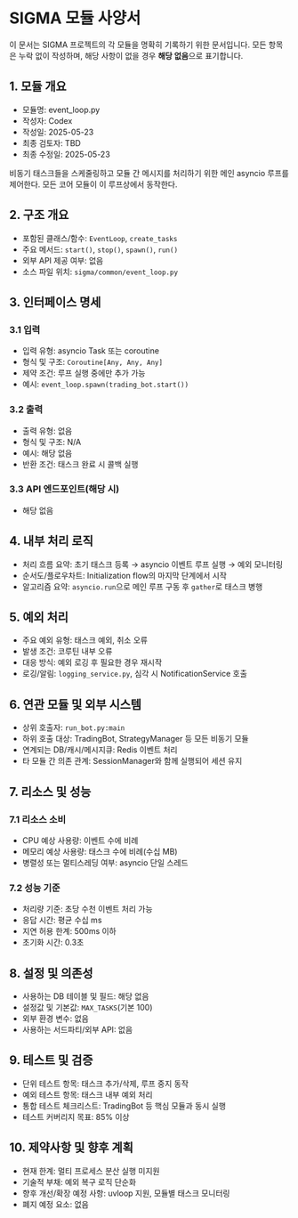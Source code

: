 # SIGMA 모듈 사양서

이 문서는 SIGMA 프로젝트의 각 모듈을 명확히 기록하기 위한 문서입니다. 모든 항목은 누락 없이 작성하며, 해당 사항이 없을 경우 **해당 없음**으로 표기합니다.

## 1. 모듈 개요
* 모듈명: event_loop.py
* 작성자: Codex
* 작성일: 2025-05-23
* 최종 검토자: TBD
* 최종 수정일: 2025-05-23

비동기 태스크들을 스케줄링하고 모듈 간 메시지를 처리하기 위한 메인 asyncio 루프를
제어한다. 모든 코어 모듈이 이 루프상에서 동작한다.

## 2. 구조 개요
* 포함된 클래스/함수: `EventLoop`, `create_tasks`
* 주요 메서드: `start()`, `stop()`, `spawn()`, `run()`
* 외부 API 제공 여부: 없음
* 소스 파일 위치: `sigma/common/event_loop.py`

## 3. 인터페이스 명세
### 3.1 입력
* 입력 유형: asyncio Task 또는 coroutine
* 형식 및 구조: `Coroutine[Any, Any, Any]`
* 제약 조건: 루프 실행 중에만 추가 가능
* 예시: `event_loop.spawn(trading_bot.start())`

### 3.2 출력
* 출력 유형: 없음
* 형식 및 구조: N/A
* 예시: 해당 없음
* 반환 조건: 태스크 완료 시 콜백 실행

### 3.3 API 엔드포인트(해당 시)
* 해당 없음

## 4. 내부 처리 로직
* 처리 흐름 요약: 초기 태스크 등록 → asyncio 이벤트 루프 실행 → 예외 모니터링
* 순서도/플로우차트: Initialization flow의 마지막 단계에서 시작
* 알고리즘 요약: `asyncio.run`으로 메인 루프 구동 후 `gather`로 태스크 병행

## 5. 예외 처리
* 주요 예외 유형: 태스크 예외, 취소 오류
* 발생 조건: 코루틴 내부 오류
* 대응 방식: 예외 로깅 후 필요한 경우 재시작
* 로깅/알림: `logging_service.py`, 심각 시 NotificationService 호출

## 6. 연관 모듈 및 외부 시스템
* 상위 호출자: `run_bot.py:main`
* 하위 호출 대상: TradingBot, StrategyManager 등 모든 비동기 모듈
* 연계되는 DB/캐시/메시지큐: Redis 이벤트 처리
* 타 모듈 간 의존 관계: SessionManager와 함께 실행되어 세션 유지

## 7. 리소스 및 성능
### 7.1 리소스 소비
* CPU 예상 사용량: 이벤트 수에 비례
* 메모리 예상 사용량: 태스크 수에 비례(수십 MB)
* 병렬성 또는 멀티스레딩 여부: asyncio 단일 스레드

### 7.2 성능 기준
* 처리량 기준: 초당 수천 이벤트 처리 가능
* 응답 시간: 평균 수십 ms
* 지연 허용 한계: 500ms 이하
* 초기화 시간: 0.3초

## 8. 설정 및 의존성
* 사용하는 DB 테이블 및 필드: 해당 없음
* 설정값 및 기본값: `MAX_TASKS`(기본 100)
* 외부 환경 변수: 없음
* 사용하는 서드파티/외부 API: 없음

## 9. 테스트 및 검증
* 단위 테스트 항목: 태스크 추가/삭제, 루프 중지 동작
* 예외 테스트 항목: 태스크 내부 예외 처리
* 통합 테스트 체크리스트: TradingBot 등 핵심 모듈과 동시 실행
* 테스트 커버리지 목표: 85% 이상

## 10. 제약사항 및 향후 계획
* 현재 한계: 멀티 프로세스 분산 실행 미지원
* 기술적 부채: 예외 복구 로직 단순화
* 향후 개선/확장 예정 사항: uvloop 지원, 모듈별 태스크 모니터링
* 폐지 예정 요소: 없음
